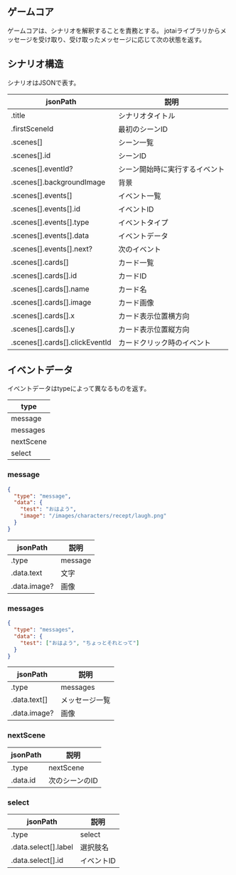 ## ゲームコア

ゲームコアは、シナリオを解釈することを責務とする。
jotaiライブラリからメッセージを受け取り、受け取ったメッセージに応じて次の状態を返す。

## シナリオ構造
シナリオはJSONで表す。

jsonPath|説明
--|--
.title|シナリオタイトル
.firstSceneId|最初のシーンID
.scenes[]|シーン一覧
.scenes[].id|シーンID
.scenes[].eventId?|シーン開始時に実行するイベント
.scenes[].backgroundImage|背景
.scenes[].events[]|イベント一覧
.scenes[].events[].id|イベントID
.scenes[].events[].type|イベントタイプ
.scenes[].events[].data|イベントデータ
.scenes[].events[].next?|次のイベント
.scenes[].cards[]|カード一覧
.scenes[].cards[].id|カードID
.scenes[].cards[].name|カード名
.scenes[].cards[].image|カード画像
.scenes[].cards[].x|カード表示位置横方向
.scenes[].cards[].y|カード表示位置縦方向
.scenes[].cards[].clickEventId|カードクリック時のイベント

## イベントデータ
イベントデータはtypeによって異なるものを返す。

type|
--|
message|メッセージを表示する
messages|連続したメッセージを表示する
nextScene|次のシーンに移動する
select|選択肢

### message

```json
{
  "type": "message",
  "data": {
    "test": "おはよう",
    "image": "/images/characters/recept/laugh.png"
  }
}
```


jsonPath|説明
--|--
.type|message
.data.text|文字
.data.image?|画像

### messages

```json
{
  "type": "messages",
  "data": {
    "test": ["おはよう", "ちょっとそれとって"]
  }
}
```


jsonPath|説明
--|--
.type|messages
.data.text[]|メッセージ一覧
.data.image?|画像

### nextScene
jsonPath|説明
--|--
.type|nextScene
.data.id|次のシーンのID

### select
jsonPath|説明
--|--
.type|select
.data.select[].label|選択肢名
.data.select[].id|イベントID

